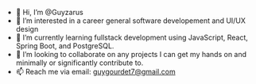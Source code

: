 - 👋 Hi, I’m @Guyzarus
- 👀 I’m interested in a career general software developement and UI/UX design
- 🌱 I’m currently learning fullstack development using JavaScript, React, Spring Boot, and PostgreSQL.
- 💞️ I’m looking to collaborate on any projects I can get my hands on and minimally or significantly contribute to.
- 📫 Reach me via email: guygourdet7@gmail.com

<!---
Guyzarus/Guyzarus is a ✨ special ✨ repository because its `README.md` (this file) appears on your GitHub profile.
You can click the Preview link to take a look at your changes.
--->
